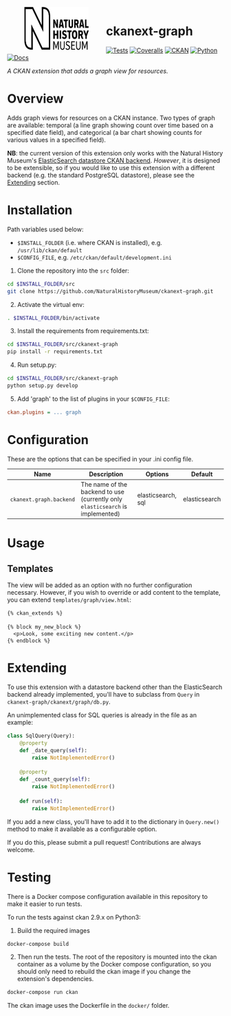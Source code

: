 <img src=".github/nhm-logo.svg" align="left" width="150px" height="100px" hspace="40"/>

# ckanext-graph

[![Tests](https://img.shields.io/github/workflow/status/NaturalHistoryMuseum/ckanext-graph/Tests?style=flat-square)](https://github.com/NaturalHistoryMuseum/ckanext-graph/actions/workflows/main.yml)
[![Coveralls](https://img.shields.io/coveralls/github/NaturalHistoryMuseum/ckanext-graph/main?style=flat-square)](https://coveralls.io/github/NaturalHistoryMuseum/ckanext-graph)
[![CKAN](https://img.shields.io/badge/ckan-2.9.1-orange.svg?style=flat-square)](https://github.com/ckan/ckan)
[![Python](https://img.shields.io/badge/python-3.6%20%7C%203.7%20%7C%203.8-blue.svg?style=flat-square)](https://www.python.org/)
[![Docs](https://img.shields.io/readthedocs/ckanext-graph?style=flat-square)](https://ckanext-graph.readthedocs.io)

_A CKAN extension that adds a graph view for resources._


# Overview

Adds graph views for resources on a CKAN instance. Two types of graph are available: temporal (a line graph showing count over time based on a specified date field), and categorical (a bar chart showing counts for various values in a specified field).


**NB**: the current version of this extension only works with the Natural History Museum's [ElasticSearch datastore CKAN backend](https://github.com/NaturalHistoryMuseum/ckanext-versioned-datastore). _However_, it is designed to be extensible, so if you would like to use this extension with a different backend (e.g. the standard PostgreSQL datastore), please see the [Extending](#extending) section.


# Installation

Path variables used below:
- `$INSTALL_FOLDER` (i.e. where CKAN is installed), e.g. `/usr/lib/ckan/default`
- `$CONFIG_FILE`, e.g. `/etc/ckan/default/development.ini`

1. Clone the repository into the `src` folder:

  ```bash
  cd $INSTALL_FOLDER/src
  git clone https://github.com/NaturalHistoryMuseum/ckanext-graph.git
  ```

2. Activate the virtual env:

  ```bash
  . $INSTALL_FOLDER/bin/activate
  ```

3. Install the requirements from requirements.txt:

  ```bash
  cd $INSTALL_FOLDER/src/ckanext-graph
  pip install -r requirements.txt
  ```

4. Run setup.py:

  ```bash
  cd $INSTALL_FOLDER/src/ckanext-graph
  python setup.py develop
  ```

5. Add 'graph' to the list of plugins in your `$CONFIG_FILE`:

  ```ini
  ckan.plugins = ... graph
  ```

# Configuration

These are the options that can be specified in your .ini config file.

Name|Description|Options|Default
--|--|--|--
`ckanext.graph.backend`|The name of the backend to use (currently only `elasticsearch` is implemented)|elasticsearch, sql|elasticsearch


# Usage

## Templates

The view will be added as an option with no further configuration necessary. However, if you wish to override or add content to the template, you can extend `templates/graph/view.html`:

```html+jinja
{% ckan_extends %}

{% block my_new_block %}
  <p>Look, some exciting new content.</p>
{% endblock %}
```


# Extending

To use this extension with a datastore backend other than the ElasticSearch backend already implemented, you'll have to subclass from `Query` in `ckanext-graph/ckanext/graph/db.py`.

An unimplemented class for SQL queries is already in the file as an example:

```python
class SqlQuery(Query):
    @property
    def _date_query(self):
        raise NotImplementedError()

    @property
    def _count_query(self):
        raise NotImplementedError()

    def run(self):
        raise NotImplementedError()
```

If you add a new class, you'll have to add it to the dictionary in `Query.new()` method to make it available as a configurable option.

If you do this, please submit a pull request! Contributions are always welcome.


# Testing

There is a Docker compose configuration available in this repository to make it easier to run tests.

To run the tests against ckan 2.9.x on Python3:

1. Build the required images
```bash
docker-compose build
```

2. Then run the tests.
   The root of the repository is mounted into the ckan container as a volume by the Docker compose
   configuration, so you should only need to rebuild the ckan image if you change the extension's
   dependencies.
```bash
docker-compose run ckan
```

The ckan image uses the Dockerfile in the `docker/` folder.
